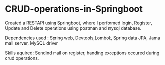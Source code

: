 # CRUD-operations-in-Springboot
Created a RESTAPI using Springboot, where I performed login, Register, Update and Delete operations using postman and mysql database.

Dependencies used : Spring web, Devtools,Lombok, Spring data JPA, Jama mail server, MySQL driver

Skills aquired: Sendind mail on register, handing exceptions occured during crud operations.

